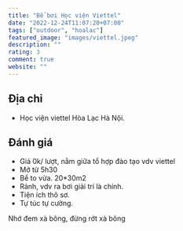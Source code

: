 ```yaml
---
title: "Bể bơi Học viện Viettel"
date: "2022-12-24T11:07:20+07:00"
tags: ["outdoor", "hoalac"]
featured_image: "images/viettel.jpeg"
description: ""
rating: 3
comment: true
website: ""
---
```


## Địa chỉ

- Học viện viettel Hòa Lạc Hà Nội.

## Đánh giá
- Giá 0k/ lượt, nằm giữa tổ hợp đào tạo vdv viettel
- Mở từ 5h30
- Bể to vừa. 20*30m2
- Rảnh, vdv ra bơi giải trí là chính. 
- Tiện ích thô sơ.
- Tự túc tự cường. 

Nhớ đem xà bông, đừng rớt xà bông